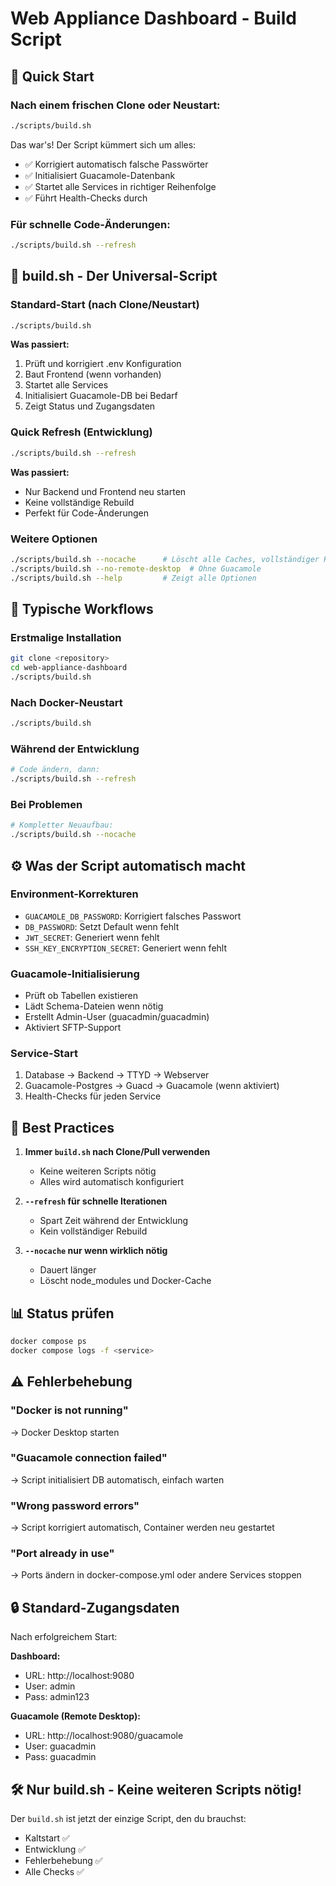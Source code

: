 # Web Appliance Dashboard - Build Script

## 🚀 Quick Start

### Nach einem frischen Clone oder Neustart:
```bash
./scripts/build.sh
```

Das war's! Der Script kümmert sich um alles:
- ✅ Korrigiert automatisch falsche Passwörter
- ✅ Initialisiert Guacamole-Datenbank
- ✅ Startet alle Services in richtiger Reihenfolge
- ✅ Führt Health-Checks durch

### Für schnelle Code-Änderungen:
```bash
./scripts/build.sh --refresh
```

## 📝 build.sh - Der Universal-Script

### Standard-Start (nach Clone/Neustart)
```bash
./scripts/build.sh
```
**Was passiert:**
1. Prüft und korrigiert .env Konfiguration
2. Baut Frontend (wenn vorhanden)
3. Startet alle Services
4. Initialisiert Guacamole-DB bei Bedarf
5. Zeigt Status und Zugangsdaten

### Quick Refresh (Entwicklung)
```bash
./scripts/build.sh --refresh
```
**Was passiert:**
- Nur Backend und Frontend neu starten
- Keine vollständige Rebuild
- Perfekt für Code-Änderungen

### Weitere Optionen
```bash
./scripts/build.sh --nocache      # Löscht alle Caches, vollständiger Rebuild
./scripts/build.sh --no-remote-desktop  # Ohne Guacamole
./scripts/build.sh --help         # Zeigt alle Optionen
```

## 🔧 Typische Workflows

### Erstmalige Installation
```bash
git clone <repository>
cd web-appliance-dashboard
./scripts/build.sh
```

### Nach Docker-Neustart
```bash
./scripts/build.sh
```

### Während der Entwicklung
```bash
# Code ändern, dann:
./scripts/build.sh --refresh
```

### Bei Problemen
```bash
# Kompletter Neuaufbau:
./scripts/build.sh --nocache
```

## ⚙️ Was der Script automatisch macht

### Environment-Korrekturen
- `GUACAMOLE_DB_PASSWORD`: Korrigiert falsches Passwort
- `DB_PASSWORD`: Setzt Default wenn fehlt
- `JWT_SECRET`: Generiert wenn fehlt
- `SSH_KEY_ENCRYPTION_SECRET`: Generiert wenn fehlt

### Guacamole-Initialisierung
- Prüft ob Tabellen existieren
- Lädt Schema-Dateien wenn nötig
- Erstellt Admin-User (guacadmin/guacadmin)
- Aktiviert SFTP-Support

### Service-Start
1. Database → Backend → TTYD → Webserver
2. Guacamole-Postgres → Guacd → Guacamole (wenn aktiviert)
3. Health-Checks für jeden Service

## 🎯 Best Practices

1. **Immer `build.sh` nach Clone/Pull verwenden**
   - Keine weiteren Scripts nötig
   - Alles wird automatisch konfiguriert

2. **`--refresh` für schnelle Iterationen**
   - Spart Zeit während der Entwicklung
   - Kein vollständiger Rebuild

3. **`--nocache` nur wenn wirklich nötig**
   - Dauert länger
   - Löscht node_modules und Docker-Cache

## 📊 Status prüfen
```bash
docker compose ps
docker compose logs -f <service>
```

## ⚠️ Fehlerbehebung

### "Docker is not running"
→ Docker Desktop starten

### "Guacamole connection failed"
→ Script initialisiert DB automatisch, einfach warten

### "Wrong password errors"
→ Script korrigiert automatisch, Container werden neu gestartet

### "Port already in use"
→ Ports ändern in docker-compose.yml oder andere Services stoppen

## 🔒 Standard-Zugangsdaten

Nach erfolgreichem Start:

**Dashboard:**
- URL: http://localhost:9080
- User: admin
- Pass: admin123

**Guacamole (Remote Desktop):**
- URL: http://localhost:9080/guacamole
- User: guacadmin
- Pass: guacadmin

## 🛠️ Nur build.sh - Keine weiteren Scripts nötig!

Der `build.sh` ist jetzt der einzige Script, den du brauchst:
- Kaltstart ✅
- Entwicklung ✅
- Fehlerbehebung ✅
- Alle Checks ✅
